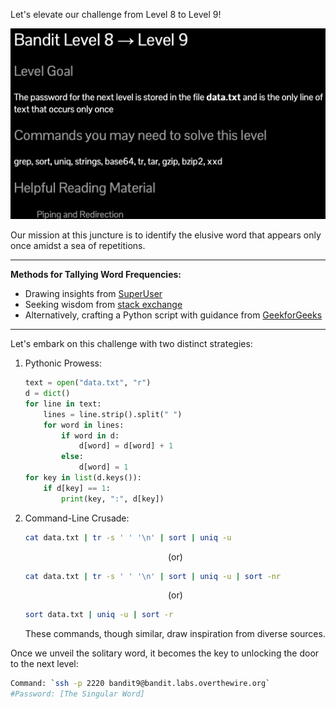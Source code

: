 Let's elevate our challenge from Level 8 to Level 9!

![untitled](ScreenShots/Level%208%20->%209.jpg)

Our mission at this juncture is to identify the elusive word that appears only once amidst a sea of repetitions.

---
**Methods for Tallying Word Frequencies:**
- Drawing insights from [SuperUser](https://superuser.com/questions/59833/how-to-count-the-number-of-occurrences-of-each-word-in-a-file)
- Seeking wisdom from [stack exchange](https://unix.stackexchange.com/questions/39039/get-text-file-word-occurrence-count-of-all-words-print-output-sorted)
- Alternatively, crafting a Python script with guidance from [GeekforGeeks](https://www.geeksforgeeks.org/python-count-occurrences-of-each-word-in-given-text-file/)

---
Let's embark on this challenge with two distinct strategies:
1. Pythonic Prowess:
    ```python
    text = open("data.txt", "r") 
    d = dict() 
    for line in text: 
        lines = line.strip().split(" ")
        for word in lines:
            if word in d: 
                d[word] = d[word] + 1
            else: 
                d[word] = 1
    for key in list(d.keys()): 
        if d[key] == 1:
            print(key, ":", d[key])
    ```
2. Command-Line Crusade:
    ```bash
    cat data.txt | tr -s ' ' '\n' | sort | uniq -u
    ```
    <p align="center">(or)</p>

    ```bash
    cat data.txt | tr -s ' ' '\n' | sort | uniq -u | sort -nr
    ```
    <p align="center">(or)</p>

    ```bash
    sort data.txt | uniq -u | sort -r
    ```
    These commands, though similar, draw inspiration from diverse sources.

Once we unveil the solitary word, it becomes the key to unlocking the door to the next level:

```bash
Command: `ssh -p 2220 bandit9@bandit.labs.overthewire.org`
#Password: [The Singular Word]
```
<!-- Password: `en632plfyizbn3phvk3xogslninne00t` -->
